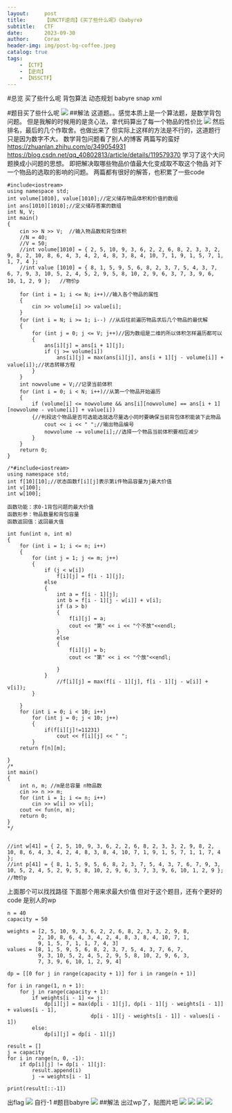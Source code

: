 ```yaml
---
layout:     post
title:      【UNCTF逆向】《买了些什么呢》《babyre》
subtitle:   CTF
date:       2023-09-30
author:     Corax
header-img: img/post-bg-coffee.jpeg
catalog: true
tags:
    - 【CTF】
    - 【逆向】
    - 【NSSCTF】
---
```


#总览
买了些什么呢 背包算法 动态规划
babyre snap xml

#题目买了些什么呢
![](https://typora-1321221957.cos.ap-shanghai.myqcloud.com/image1/202311020132473.png)
##解法
这道题。。感觉本质上是一个算法题，是数学背包问题。
但是我解的时候用的是贪心法，拿代码算出了每一个物品的性价比
![](https://typora-1321221957.cos.ap-shanghai.myqcloud.com/image1/202311020132474.png)
然后排名，最后的几个作取舍。也做出来了
但实际上这样的方法是不行的，这道题行 只是因为数字不大。
数学背包问题看了别人的博客 两篇写的蛮好
https://zhuanlan.zhihu.com/p/349054931
https://blog.csdn.net/qq_40802813/article/details/119579370
学习了这个大问题换成小问题的思想。
即把解决取哪些物品价值最大化变成取不取这个物品 对下一个物品的选取的影响的问题。
两篇都有很好的解答，也积累了一些code

```
#include<iostream>
using namespace std;
int volume[1010], value[1010];//定义储存物品体积和价值的数组 
int ans[1010][1010];//定义储存答案的数组 
int N, V;
int main()
{
	cin >> N >> V;  //输入物品数和背包体积 
	//N = 40;
	//V = 50;
	//int volume[1010] = { 2, 5, 10, 9, 3, 6, 2, 2, 6, 8, 2, 3, 3, 2, 9, 8, 2, 10, 8, 6, 4, 3, 4, 2, 4, 8, 3, 8, 4, 10, 7, 1, 9, 1, 5, 7, 1, 1, 7, 4 };
	//int value [1010] = { 8, 1, 5, 9, 5, 6, 8, 2, 3, 7, 5, 4, 3, 7, 6, 7, 9, 3, 10, 5, 2, 4, 5, 2, 9, 5, 8, 10, 2, 9, 6, 3, 7, 3, 9, 6, 10, 1, 2, 9 };   //物价p 

	for (int i = 1; i <= N; i++)//输入各个物品的属性 
	{
		cin >> volume[i] >> value[i];
	}
	for (int i = N; i >= 1; i--) //从后往前遍历物品求后几个物品的最优解 
	{
		for (int j = 0; j <= V; j++)//因为数组是二维的所以体积怎样遍历都可以 
		{
			ans[i][j] = ans[i + 1][j];
			if (j >= volume[i])
				ans[i][j] = max(ans[i][j], ans[i + 1][j - volume[i]] + value[i]);//状态转移方程 
		}
	}
	int nowvolume = V;//记录当前体积 
	for (int i = 0; i < N; i++)//从第一个物品开始遍历 
	{
		if (volume[i] <= nowvolume && ans[i][nowvolume] == ans[i + 1][nowvolume - volume[i]] + value[i])
		{//判段这个物品是否可选能选就选尽量选小同时要确保当前背包体积能装下此物品 
			cout << i << " ";//输出物品编号 
			nowvolume -= volume[i];//选择一个物品当前体积要相应减少 
		}
	}
	return 0;
}

/*#include<iostream>
using namespace std;
int f[10][10];//状态函数f[i][j]表示第i件物品容量为j最大价值
int v[100];
int w[100];

函数功能：求0-1背包问题的最大价值
函数形参：物品数量和背包容量
函数返回值：返回最大值

int fun(int n, int m)
{
	for (int i = 1; i <= n; i++)
	{
		for (int j = 1; j <= m; j++)
		{
			if (j < w[i])
				f[i][j] = f[i - 1][j];
			else
			{
				int a = f[i - 1][j];
				int b = f[i - 1][j - w[i]] + v[i];
				if (a > b)
				{
					f[i][j] = a;
					cout << "第" << i << "个不放"<<endl;
				}
				else
				{
					f[i][j] = b;
					cout << "第" << i << "个放"<<endl;

				}
			}
				//f[i][j] = max(f[i - 1][j], f[i - 1][j - w[i]] + v[i]);
		}

	}
	for (int i = 0; i < 10; i++)
		for (int j = 0; j < 10; j++)
		{
			if(f[i][j]!=11231)
				cout << f[i][j] << " ";
		}
	return f[n][m];

}
/*
int main()
{
	int n, m; //m是总容量 n物品数
	cin >> n >> m;
	for (int i = 1; i <= n; i++)
		cin >> w[i] >> v[i];
	cout << fun(n, m);
	return 0;
}
*/


//int w[41] = { 2, 5, 10, 9, 3, 6, 2, 2, 6, 8, 2, 3, 3, 2, 9, 8, 2, 10, 8, 6, 4, 3, 4, 2, 4, 8, 3, 8, 4, 10, 7, 1, 9, 1, 5, 7, 1, 1, 7, 4 };
//int p[41] = { 8, 1, 5, 9, 5, 6, 8, 2, 3, 7, 5, 4, 3, 7, 6, 7, 9, 3, 10, 5, 2, 4, 5, 2, 9, 5, 8, 10, 2, 9, 6, 3, 7, 3, 9, 6, 10, 1, 2, 9 };   //物价p 
```
上面那个可以找找路径
下面那个用来求最大价值
但对于这个题目，还有个更好的code 是别人的wp
```
n = 40  
capacity = 50  

weights = [2, 5, 10, 9, 3, 6, 2, 2, 6, 8, 2, 3, 3, 2, 9, 8,  
          2, 10, 8, 6, 4, 3, 4, 2, 4, 8, 3, 8, 4, 10, 7, 1,  
          9, 1, 5, 7, 1, 1, 7, 4, 3]
values = [8, 1, 5, 9, 5, 6, 8, 2, 3, 7, 5, 4, 3, 7, 6, 7,  
          9, 3, 10, 5, 2, 4, 5, 2, 9, 5, 8, 10, 2, 9, 6, 3,  
          7, 3, 9, 6, 10, 1, 2, 9, 4]

dp = [[0 for j in range(capacity + 1)] for i in range(n + 1)]

for i in range(1, n + 1):
    for j in range(capacity + 1):
        if weights[i - 1] <= j:
            dp[i][j] = max(dp[i - 1][j], dp[i - 1][j - weights[i - 1]] + values[i - 1],
                           dp[i - 1][j - weights[i - 1]] - values[i - 1])
        else:
            dp[i][j] = dp[i - 1][j]

result = []
j = capacity
for i in range(n, 0, -1):
    if dp[i][j] != dp[i - 1][j]:
        result.append(i)
        j -= weights[i - 1]

print(result[::-1])
```
出flag
![](https://typora-1321221957.cos.ap-shanghai.myqcloud.com/image1/202311020132475.png)
自行-1
#题目babyre
![](https://typora-1321221957.cos.ap-shanghai.myqcloud.com/image1/202311020132476.png)
##解法
出过wp了，贴图片吧
![](https://typora-1321221957.cos.ap-shanghai.myqcloud.com/image1/202311020132477.png)
![](https://typora-1321221957.cos.ap-shanghai.myqcloud.com/image1/202311020132478.png)
![](https://typora-1321221957.cos.ap-shanghai.myqcloud.com/image1/202311020132479.png)
![](https://typora-1321221957.cos.ap-shanghai.myqcloud.com/image1/202311020132480.png)
